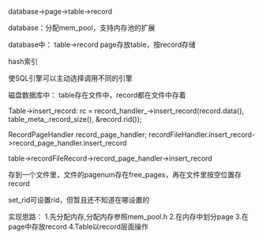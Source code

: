 database->page->table->record

database：分配mem_pool，支持内存池的扩展

database中：
table->record
page存放table，按record存储

hash索引

使SQL引擎可以主动选择调用不同的引擎


磁盘数据库中：
table存在文件中，record都在文件中存着


Table->insert_record:
  rc    = record_handler_->insert_record(record.data(), table_meta_.record_size(), &record.rid());

RecordPageHandler record_page_handler;
    recordFileHandler.insert_record->record_page_handler.insert_record

table->recordFileRecord->record_page_handler->insert_record

存到一个文件里，文件的pagenum存在free_pages，再在文件里按空位置存record

set_rid可设置rid，但暂且还不知道在哪设置的

实现思路：
1.先分配内存,分配内存参照mem_pool.h
2.在内存中划分page
3.在page中存放record
4.Table以record层面操作